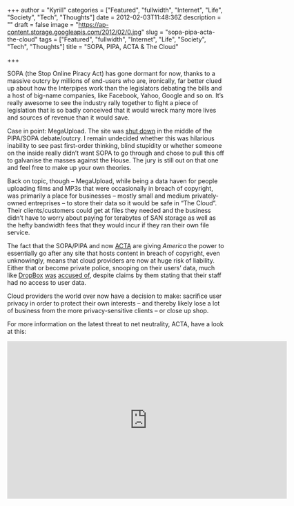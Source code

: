 +++
author = "Kyrill"
categories = ["Featured", "fullwidth", "Internet", "Life", "Society", "Tech", "Thoughts"]
date = 2012-02-03T11:48:36Z
description = ""
draft = false
image = "https://ap-content.storage.googleapis.com/2012/02/0.jpg"
slug = "sopa-pipa-acta-the-cloud"
tags = ["Featured", "fullwidth", "Internet", "Life", "Society", "Tech", "Thoughts"]
title = "SOPA, PIPA, ACTA & The Cloud"

+++


SOPA (the Stop Online Piracy Act) has gone dormant for now, thanks to a massive outcry by millions of end-users who are, ironically, far better clued up about how the Interpipes work than the legislators debating the bills and a host of big-name companies, like Facebook, Yahoo, Google and so on. It’s really awesome to see the industry rally together to fight a piece of legislation that is so badly conceived that it would wreck many more lives and sources of revenue than it would save.

Case in point: MegaUpload. The site was [shut down](https://www.bbc.co.uk/news/technology-16642369) in the middle of the PIPA/SOPA debate/outcry. I remain undecided whether this was hilarious inability to see past first-order thinking, blind stupidity or whether someone on the inside really didn’t want SOPA to go through and chose to pull this off to galvanise the masses against the House. The jury is still out on that one and feel free to make up your own theories.

Back on topic, though – MegaUpload, while being a data haven for people uploading films and MP3s that were occasionally in breach of copyright, was primarily a place for businesses – mostly small and medium privately-owned entreprises – to store their data so it would be safe in “The Cloud”. Their clients/customers could get at files they needed and the business didn’t have to worry about paying for terabytes of SAN storage as well as the hefty bandwidth fees that they would incur if they ran their own file service.

The fact that the SOPA/PIPA and now [ACTA](https://secure.avaaz.org/en/eu_save_the_internet_spread/?slideshow "Click to sign the petition against ACTA") are giving *America* the power to essentially go after any site that hosts content in breach of copyright, even unknowingly, means that cloud providers are now at huge risk of liability. Either that or become private police, snooping on their users’ data, much like [DropBox](https://academhack.outsidethetext.com/home/2011/why-i-might-be-although-i-would-rather-not-leaving-dropbox/) [was](https://dereknewton.com/2011/04/dropbox-authentication-static-host-ids/) [accused of](https://www.businessinsider.com/dropbox-updates-security-terms-of-service-to-say-it-can-decrpyt-files-if-the-government-asks-it-to-2011-4?op=1), despite claims by them stating that their staff had no access to user data.

Cloud providers the world over now have a decision to make: sacrifice user privacy in order to protect their own interests – and thereby likely lose a lot of business from the more privacy-sensitive clients – or close up shop.

For more information on the latest threat to net neutrality, ACTA, have a look at this:

<iframe allowfullscreen="" frameborder="0" height="365" src="https://www.youtube.com/embed/citzRjwk-sQ?feature=oembed" width="648"></iframe>


